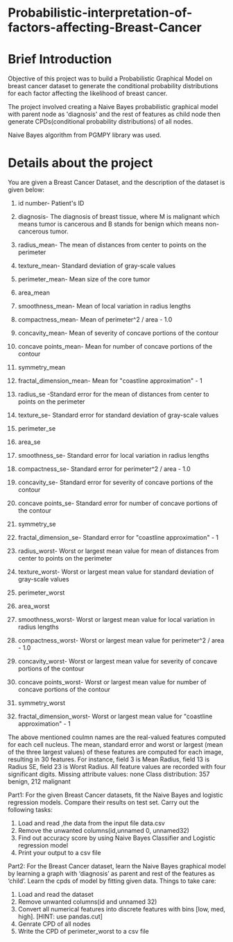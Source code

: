 # Probabilistic-interpretation-of-factors-affecting-Breast-Cancer
# Brief Introduction

Objective of this project was to build a Probabilistic Graphical Model on breast cancer dataset to generate the conditional probability distributions for each factor affecting the likelihood of breast cancer. 

The project involved creating a Naive Bayes probabilistic graphical model with parent node as 'diagnosis' and the rest of features as child node then generate CPDs(conditional probability distributions) of all nodes.

Naive Bayes algorithm from PGMPY library was used.

# Details about the project

You are given a Breast Cancer Dataset, and the description of the dataset is given below: 

1) id number- Patient's ID

2) diagnosis- The diagnosis of breast tissue, where M is malignant which means tumor is cancerous and B stands for benign which means non-cancerous tumor. 

3) radius_mean- The mean of distances from center to points on the perimeter

4) texture_mean- Standard deviation of gray-scale values

5) perimeter_mean- Mean size of the core tumor

6) area_mean

7) smoothness_mean- Mean of local variation in radius lengths

8) compactness_mean- Mean of perimeter^2 / area - 1.0

9) concavity_mean- Mean of severity of concave portions of the contour

10) concave points_mean- Mean for number of concave portions of the contour

11) symmetry_mean

12) fractal_dimension_mean- Mean for "coastline approximation" - 1

13) radius_se -Standard error for the mean of distances from center to points on the perimeter

14) texture_se- Standard error for standard deviation of gray-scale values

15) perimeter_se

16) area_se

17) smoothness_se- Standard error for local variation in radius lengths

18) compactness_se- Standard error for perimeter^2 / area - 1.0

19) concavity_se- Standard error for severity of concave portions of the contour

20) concave points_se- Standard error for number of concave portions of the contour

21) symmetry_se

22) fractal_dimension_se- Standard error for "coastline approximation" - 1

23) radius_worst- Worst or largest mean value for mean of distances from center to points on the perimeter

24) texture_worst- Worst or largest mean value for standard deviation of gray-scale values

25) perimeter_worst

26) area_worst

27) smoothness_worst- Worst or largest mean value for local variation in radius lengths

28) compactness_worst- Worst or largest mean value for perimeter^2 / area - 1.0

29) concavity_worst- Worst or largest mean value for severity of concave portions of the contour

30) concave points_worst- Worst or largest mean value for number of concave portions of the contour

31) symmetry_worst

32) fractal_dimension_worst- Worst or largest mean value for "coastline approximation" - 1

The above mentioned coulmn names are the real-valued features computed for each cell nucleus.
The mean, standard error and worst or largest (mean of the three largest values) of these features are computed for each image, resulting in 30 features. For instance, field 3 is Mean Radius, field 13 is Radius SE, field 23 is Worst Radius.
All feature values are recorded with four significant digits.
Missing attribute values: none
Class distribution: 357 benign, 212 malignant


Part1: For the given Breast Cancer datasets, fit the Naive Bayes and logistic regression models. Compare their results on test set.
Carry out the following tasks:

1. Load and read ,the data from the input file data.csv
2. Remove the unwanted columns(id,unnamed 0, unnamed32)
3. Find out accuracy score by using Naive Bayes Classifier and Logistic regression model
4. Print your output to a csv file

Part2: For the Breast Cancer dataset, learn the Naive Bayes graphical model by learning a graph with ‘diagnosis’ as parent and rest of the features as ‘child’. Learn the cpds of model by fitting given data.
Things to take care:

1. Load and read the dataset
2. Remove unwanted columns(id and unnamed 32)
3. Convert all numerical features into discrete features with bins [low, med, high]. [HINT: use pandas.cut]
4. Genrate CPD of all nodes
5. Write the CPD of perimeter_worst to a csv file
